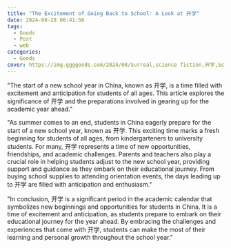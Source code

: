```yaml
---
title: "The Excitement of Going Back to School: A Look at 开学"
date: 2024-08-28 06:41:56
tags:
  - Goods
  - Post
  - web
categories:
  - Goods
cover: https://img.ggggoods.com/2024/08/Surreal,science fiction,开学,School starts,technology,tech,diagrams,renderings,colors_20240830_00001_.png
---
```


"The start of a new school year in China, known as 开学, is a time filled with excitement and anticipation for students of all ages. This article explores the significance of 开学 and the preparations involved in gearing up for the academic year ahead."

"As summer comes to an end, students in China eagerly prepare for the start of a new school year, known as 开学. This exciting time marks a fresh beginning for students of all ages, from kindergarteners to university students. For many, 开学 represents a time of new opportunities, friendships, and academic challenges. Parents and teachers also play a crucial role in helping students adjust to the new school year, providing support and guidance as they embark on their educational journey. From buying school supplies to attending orientation events, the days leading up to 开学 are filled with anticipation and enthusiasm."

"In conclusion, 开学 is a significant period in the academic calendar that symbolizes new beginnings and opportunities for students in China. It is a time of excitement and anticipation, as students prepare to embark on their educational journey for the year ahead. By embracing the challenges and experiences that come with 开学, students can make the most of their learning and personal growth throughout the school year."

